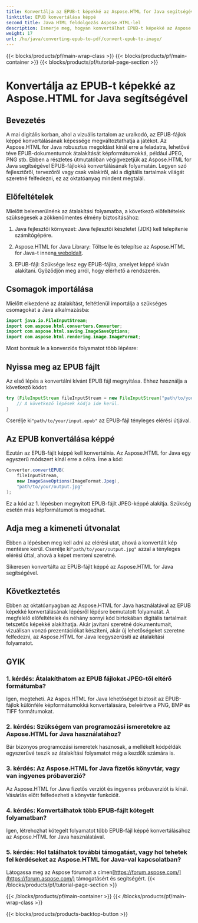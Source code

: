 ```yaml
---
title: Konvertálja az EPUB-t képekké az Aspose.HTML for Java segítségével
linktitle: EPUB konvertálása képpé
second_title: Java HTML feldolgozás Aspose.HTML-lel
description: Ismerje meg, hogyan konvertálhat EPUB-t képekké az Aspose.HTML for Java segítségével. Alakítsa át digitális tartalmait könnyedén. Lépésről lépésre útmutató mellékelve.
weight: 17
url: /hu/java/converting-epub-to-pdf/convert-epub-to-image/
---
```


{{< blocks/products/pf/main-wrap-class >}}
{{< blocks/products/pf/main-container >}}
{{< blocks/products/pf/tutorial-page-section >}}

# Konvertálja az EPUB-t képekké az Aspose.HTML for Java segítségével


## Bevezetés

A mai digitális korban, ahol a vizuális tartalom az uralkodó, az EPUB-fájlok képpé konvertálásának képessége megváltoztathatja a játékot. Az Aspose.HTML for Java robusztus megoldást kínál erre a feladatra, lehetővé téve EPUB-dokumentumok átalakítását képformátumokká, például JPEG, PNG stb. Ebben a részletes útmutatóban végigvezetjük az Aspose.HTML for Java segítségével EPUB-fájlokká konvertálásának folyamatán. Legyen szó fejlesztőről, tervezőről vagy csak valakiről, aki a digitális tartalmak világát szeretné felfedezni, ez az oktatóanyag mindent megtalál.

## Előfeltételek

Mielőtt belemerülnénk az átalakítási folyamatba, a következő előfeltételek szükségesek a zökkenőmentes élmény biztosításához:

1. Java fejlesztői környezet: Java fejlesztői készletet (JDK) kell telepítenie számítógépére.

2.  Aspose.HTML for Java Library: Töltse le és telepítse az Aspose.HTML for Java-t innen[a weboldalt](https://releases.aspose.com/html/java/).

3. EPUB-fájl: Szüksége lesz egy EPUB-fájlra, amelyet képpé kíván alakítani. Győződjön meg arról, hogy elérhető a rendszerén.

## Csomagok importálása

Mielőtt elkezdené az átalakítást, feltétlenül importálja a szükséges csomagokat a Java alkalmazásba:

```java
import java.io.FileInputStream;
import com.aspose.html.converters.Converter;
import com.aspose.html.saving.ImageSaveOptions;
import com.aspose.html.rendering.image.ImageFormat;
```

Most bontsuk le a konverziós folyamatot több lépésre:

## Nyissa meg az EPUB fájlt

Az első lépés a konvertálni kívánt EPUB fájl megnyitása. Ehhez használja a következő kódot:

```java
try (FileInputStream fileInputStream = new FileInputStream("path/to/your/input.epub")) {
    // A következő lépések kódja ide kerül.
}
```

 Cserélje ki`"path/to/your/input.epub"` az EPUB-fájl tényleges elérési útjával.

## Az EPUB konvertálása képpé

Ezután az EPUB-fájlt képpé kell konvertálnia. Az Aspose.HTML for Java egy egyszerű módszert kínál erre a célra. Íme a kód:

```java
Converter.convertEPUB(
    fileInputStream,
    new ImageSaveOptions(ImageFormat.Jpeg),
    "path/to/your/output.jpg"
);
```

Ez a kód az 1. lépésben megnyitott EPUB-fájlt JPEG-képpé alakítja. Szükség esetén más képformátumot is megadhat.

## Adja meg a kimeneti útvonalat

Ebben a lépésben meg kell adni az elérési utat, ahová a konvertált kép mentésre kerül. Cserélje ki`"path/to/your/output.jpg"` azzal a tényleges elérési úttal, ahová a képet menteni szeretné.

Sikeresen konvertálta az EPUB-fájlt képpé az Aspose.HTML for Java segítségével.

## Következtetés

Ebben az oktatóanyagban az Aspose.HTML for Java használatával az EPUB képekké konvertálásának lépésről lépésre bemutatott folyamatát. A megfelelő előfeltételek és néhány sornyi kód birtokában digitális tartalmait tetszetős képekké alakíthatja. Akár javítani szeretné dokumentumait, vizuálisan vonzó prezentációkat készíteni, akár új lehetőségeket szeretne felfedezni, az Aspose.HTML for Java leegyszerűsíti az átalakítási folyamatot.

## GYIK

### 1. kérdés: Átalakíthatom az EPUB fájlokat JPEG-től eltérő formátumba?
Igen, megteheti. Az Aspos.HTML for Java lehetőséget biztosít az EPUB-fájlok különféle képformátumokká konvertálására, beleértve a PNG, BMP és TIFF formátumokat.

### 2. kérdés: Szükségem van programozási ismeretekre az Aspose.HTML for Java használatához?
Bár bizonyos programozási ismeretek hasznosak, a mellékelt kódpéldák egyszerűvé teszik az átalakítási folyamatot még a kezdők számára is.

### 3. kérdés: Az Aspose.HTML for Java fizetős könyvtár, vagy van ingyenes próbaverzió?
Az Aspose.HTML for Java fizetős verziót és ingyenes próbaverziót is kínál. Vásárlás előtt felfedezheti a könyvtár funkcióit.

### 4. kérdés: Konvertálhatok több EPUB-fájlt kötegelt folyamatban?
Igen, létrehozhat kötegelt folyamatot több EPUB-fájl képpé konvertálásához az Aspose.HTML for Java használatával.

### 5. kérdés: Hol találhatok további támogatást, vagy hol tehetek fel kérdéseket az Aspose.HTML for Java-val kapcsolatban?
 Látogassa meg az Aspose fórumait a címen[https://forum.aspose.com/](https://forum.aspose.com/) támogatásért és segítségért.
{{< /blocks/products/pf/tutorial-page-section >}}

{{< /blocks/products/pf/main-container >}}
{{< /blocks/products/pf/main-wrap-class >}}

{{< blocks/products/products-backtop-button >}}
